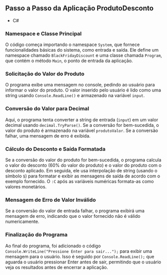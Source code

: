 ## Passo a Passo da Aplicação ProdutoDesconto
- C#

### Namespace e Classe Principal

O código começa importando o namespace `System`, que fornece funcionalidades básicas do sistema, como entrada e saída. Ele define um namespace chamado `BlackFridayDiscount` e uma classe chamada `Program`, que contém o método `Main`, o ponto de entrada da aplicação.

### Solicitação do Valor do Produto

O programa exibe uma mensagem no console, pedindo ao usuário para informar o valor do produto. O valor inserido pelo usuário é lido como uma string usando `Console.ReadLine()` e armazenado na variável `input`.

### Conversão do Valor para Decimal

Aqui, o programa tenta converter a string de entrada (`input`) em um valor decimal usando `decimal.TryParse()`. Se a conversão for bem-sucedida, o valor do produto é armazenado na variável `produtoValor`. Se a conversão falhar, uma mensagem de erro é exibida.

### Cálculo do Desconto e Saída Formatada

Se a conversão do valor do produto for bem-sucedida, o programa calcula o valor do desconto (60% do valor do produto) e o valor do produto com o desconto aplicado. Em seguida, ele usa interpolação de string (usando o símbolo `$`) para formatar e exibir as mensagens de saída de acordo com o exemplo fornecido. O `:C` após as variáveis numéricas formata-as como valores monetários.

### Mensagem de Erro de Valor Inválido

Se a conversão do valor de entrada falhar, o programa exibirá uma mensagem de erro, indicando que o valor fornecido não é válido numericamente.

### Finalização do Programa

Ao final do programa, foi adicionado o código `Console.WriteLine("Pressione Enter para sair...");` para exibir uma mensagem para o usuário. Isso é seguido por `Console.ReadLine();` que aguarda o usuário pressionar Enter antes de sair, permitindo que o usuário veja os resultados antes de encerrar a aplicação.
